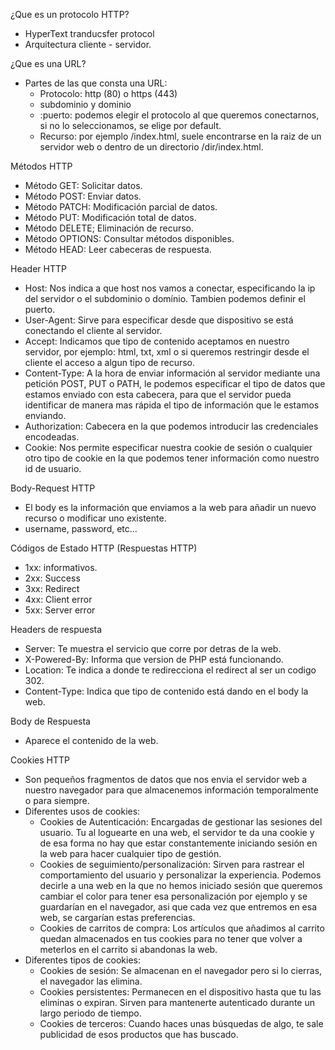 ¿Que es un protocolo HTTP?
- HyperText tranducsfer protocol
- Arquitectura cliente - servidor.

¿Que es una URL?
- Partes de las que consta una URL:
	- Protocolo: http (80) o https (443)
	- subdominio y dominio
	- :puerto: podemos elegir el protocolo al que queremos conectarnos, si no lo seleccionamos, se elige por default.
	- Recurso: por ejemplo /index.html, suele encontrarse en la raiz de un servidor web o dentro de un directorio /dir/index.html.

Métodos HTTP
- Método GET: Solicitar datos.
- Método POST: Enviar datos.
- Método PATCH: Modificación parcial de datos.
- Método PUT: Modificación total de datos.
- Método DELETE; Eliminación de recurso.
- Método OPTIONS: Consultar métodos disponibles.
- Método HEAD: Leer cabeceras de respuesta.

Header HTTP
- Host: Nos indica a que host nos vamos a conectar, especificando la ip del servidor o el subdominio o domínio. Tambien podemos definir el puerto.
- User-Agent: Sirve para especificar desde que dispositivo se está conectando el cliente al servidor.
- Accept: Indicamos que tipo de contenido aceptamos en nuestro servidor, por ejemplo: html, txt, xml o si queremos restringir desde el cliente el acceso a algun tipo de recurso.
- Content-Type: A la hora de enviar información al servidor mediante una petición POST, PUT o PATH, le podemos especificar el tipo de datos que estamos enviado con esta cabecera, para que el servidor pueda identificar de manera mas rápida el tipo de información que le estamos enviando.
- Authorization: Cabecera en la que podemos introducir las credenciales encodeadas.
- Cookie: Nos permite especificar nuestra cookie de sesión o cualquier otro tipo de cookie en la que podemos tener información como nuestro id de usuario.

Body-Request HTTP
- El body es la información que enviamos a la web para añadir un nuevo recurso o modificar uno existente.
- username, password, etc...

Códigos de Estado HTTP (Respuestas HTTP)
- 1xx: informativos.
- 2xx: Success
- 3xx: Redirect
- 4xx: Client error
- 5xx: Server error

Headers de respuesta
- Server: Te muestra el servicio que corre por detras de la web.
- X-Powered-By: Informa que version de PHP está funcionando.
- Location: Te indica a donde te redirecciona el redirect al ser un codigo 302.
- Content-Type: Indica que tipo de contenido está dando en el body la web.

Body de Respuesta
- Aparece el contenido de la web.

Cookies HTTP
- Son pequeños fragmentos de datos que nos envia el servidor web a nuestro navegador para que almacenemos información temporalmente o para siempre.
- Diferentes usos de cookies:
	- Cookies de Autenticación: Encargadas de gestionar las sesiones del usuario. Tu al loguearte en una web, el servidor te da una cookie y de esa forma no hay que estar constantemente iniciando sesión en la web para hacer cualquier tipo de gestión.
	- Cookies de seguimiento/personalización: Sirven para rastrear el comportamiento del usuario y personalizar la experiencia. Podemos decirle a una web en la que no hemos iniciado sesión que queremos cambiar el color para tener esa personalización por ejemplo y se guardarían en el navegador, asi que cada vez que entremos en esa web, se cargarían estas preferencias.
	- Cookies de carritos de compra: Los artículos que añadimos al carrito quedan almacenados en tus cookies para no tener que volver a meterlos en el carrito si abandonas la web.
- Diferentes tipos de cookies:
	- Cookies de sesión: Se almacenan en el navegador pero si lo cierras, el navegador las elimina.
	- Cookies persistentes: Permanecen en el dispositivo hasta que tu las eliminas o expiran. Sirven para mantenerte autenticado durante un largo periodo de tiempo.
	- Cookies de terceros: Cuando haces unas búsquedas de algo, te sale publicidad de esos productos que has buscado.
